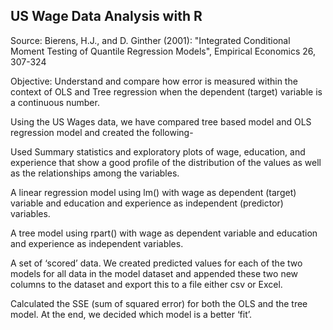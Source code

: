 ## US Wage Data Analysis with R

Source: Bierens, H.J., and D. Ginther (2001): "Integrated Conditional Moment Testing of Quantile Regression Models", Empirical Economics 26, 307-324

Objective: Understand and compare how error is measured within the context of OLS and Tree regression when the dependent (target) variable is a continuous number.

Using the US Wages data, we have compared tree based model and OLS regression model and created the following-

Used Summary statistics and exploratory plots of wage, education, and experience that show a good profile of the distribution of the values as well as the relationships among the variables.

A linear regression model using lm() with wage as dependent (target) variable and education and experience as independent (predictor) variables.

A tree model using rpart() with wage as dependent variable and education and experience as independent variables.

A set of ‘scored’ data. We created predicted values for each of the two models for all data in the model dataset and appended these two new columns to the dataset and export this to a file either csv or Excel.

Calculated the SSE (sum of squared error) for both the OLS and the tree model. At the end, we decided which model is a better ‘fit’.
